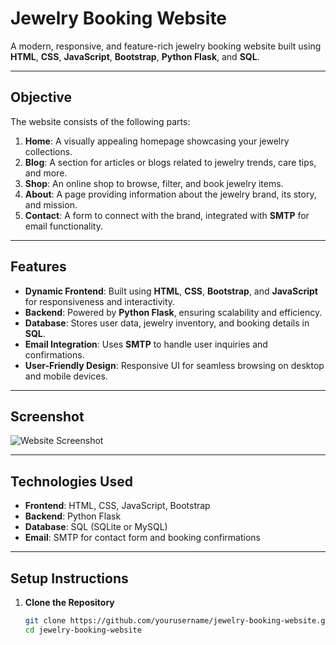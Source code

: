 # Jewelry Booking Website

A modern, responsive, and feature-rich jewelry booking website built using **HTML**, **CSS**, **JavaScript**, **Bootstrap**, **Python Flask**, and **SQL**.

---

## Objective

The website consists of the following parts:

1. **Home**: A visually appealing homepage showcasing your jewelry collections.
2. **Blog**: A section for articles or blogs related to jewelry trends, care tips, and more.
3. **Shop**: An online shop to browse, filter, and book jewelry items.
4. **About**: A page providing information about the jewelry brand, its story, and mission.
5. **Contact**: A form to connect with the brand, integrated with **SMTP** for email functionality.

---

## Features

- **Dynamic Frontend**: Built using **HTML**, **CSS**, **Bootstrap**, and **JavaScript** for responsiveness and interactivity.
- **Backend**: Powered by **Python Flask**, ensuring scalability and efficiency.
- **Database**: Stores user data, jewelry inventory, and booking details in **SQL**.
- **Email Integration**: Uses **SMTP** to handle user inquiries and confirmations.
- **User-Friendly Design**: Responsive UI for seamless browsing on desktop and mobile devices.

---

## Screenshot

![Website Screenshot](https://i.postimg.cc/MGmvJ0df/IMG-20241228-WA0004.jpg)

---

## Technologies Used

- **Frontend**: HTML, CSS, JavaScript, Bootstrap
- **Backend**: Python Flask
- **Database**: SQL (SQLite or MySQL)
- **Email**: SMTP for contact form and booking confirmations

---

## Setup Instructions

1. **Clone the Repository**
   ```bash
   git clone https://github.com/yourusername/jewelry-booking-website.git
   cd jewelry-booking-website
